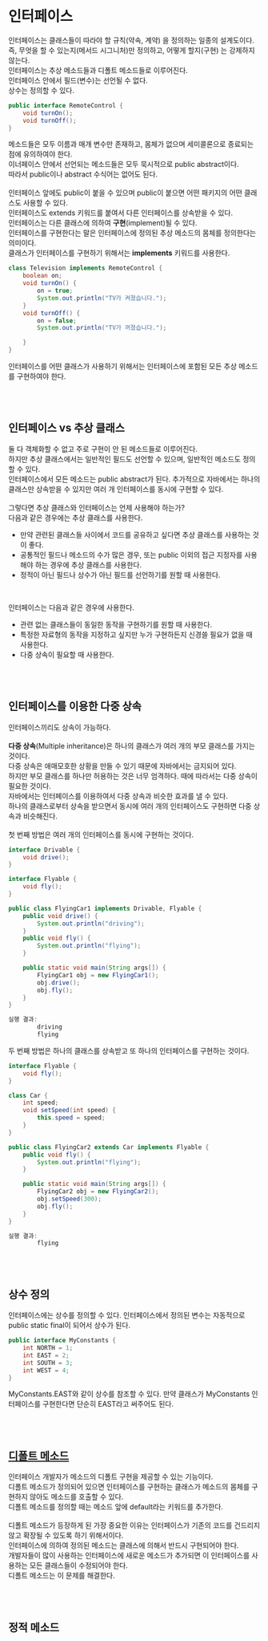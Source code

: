# 인터페이스
인터페이스는 클래스들이 따라야 할 규칙(약속, 계약) 을 정의하는 일종의 설계도이다.  
즉, 무엇을 할 수 있는지(메서드 시그니처)만 정의하고, 어떻게 할지(구현) 는 강제하지 않는다.
<br>
인터페이스는 추상 메소드들과 디폴트 메소드들로 이루어진다.  
인터페이스 안에서 필드(변수)는 선언될 수 없다.  
상수는 정의할 수 있다.


```java
public interface RemoteControl {
    void turnOn();
    void turnOff();
}
```

메소드들은 모두 이름과 매개 변수만 존재하고, 몸체가 없으며 세미콜론으로 종료되는 점에 유의하여야 한다.  
이너페이스 안에서 선언되는 메소드들은 모두 묵시적으로 public abstract이다.  
따라서 public이나 abstract 수식어는 없어도 된다.  
<br>
인터페이스 앞에도 public이 붙을 수 있으며 public이 붙으면 어떤 패키지의 어떤 클래스도 사용할 수 있다.  
인터페이스도 extends 키워드를 붙여서 다른 인터페이스를 상속받을 수 있다.
<br>
인터페이스는 다른 클래스에 의하여 **구현**(implement)될 수 있다.  
인터페이스를 구현한다는 말은 인터페이스에 정의된 추상 메소드의 몸체를 정의한다는 의미이다.  
클래스가 인터페이스를 구현하기 위해서는 **implements** 키워드를 사용한다.

```java
class Television implements RemoteControl {
    boolean on;
    void turnOn() {
        on = true;
        System.out.println("TV가 켜졌습니다.");
    }
    void turnOff() {
        on = false;
        System.out.println("TV가 꺼졌습니다.");

    }
}
```

인터페이스를 어떤 클래스가 사용하기 위해서는 인터페이스에 포함된 모든 추상 메소드를 구현하여야 한다.

<br><br>

## 인터페이스 vs 추상 클래스
둘 다 객체화할 수 없고 주로 구현이 안 된 메소드들로 이루어진다.  
하지만 추상 클래스에서는 일반적인 필드도 선언할 수 있으며, 일반적인 메소드도 정의할 수 있다.  
인터페이스에서 모든 메소드는 public abstract가 된다. 추가적으로 자바에서는 하나의 클래스만 상속받을 수 있지만 여러 개 인터페이스를 동시에 구현할 수 있다.  
<br>
그렇다면 추상 클래스와 인터페이스는 언제 사용해야 하는가?  
다음과 같은 경우에는 추상 클래스를 사용한다.
- 만약 관련된 클래스들 사이에서 코드를 공유하고 싶다면 추상 클래스를 사용하는 것이 좋다.
- 공통적인 필드나 메소드의 수가 많은 경우, 또는 public 이외의 접근 지정자를 사용해야 하는 경우에 추상 클래스를 사용한다.
- 정적이 아닌 필드나 상수가 아닌 필드를 선언하기를 원할 때 사용한다.
<br>

인터페이스는 다음과 같은 경우에 사용한다.
- 관련 없는 클래스들이 동일한 동작을 구현하기를 원할 때 사용한다.
- 특정한 자료형의 동작을 지정하고 싶지만 누가 구현하든지 신경쓸 필요가 없을 때 사용한다.
- 다중 상속이 필요할 때 사용한다.

<br><br>

## 인터페이스를 이용한 다중 상속
인터페이스끼리도 상속이 가능하다.  
<br>
**다중 상속**(Multiple inheritance)은 하나의 클래스가 여러 개의 부모 클래스를 가지는 것이다.  
다중 상속은 애매모호한 상황을 만들 수 있기 때문에 자바에서는 금지되어 있다.  
하지만 부모 클래스를 하나만 허용하는 것은 너무 엄격하다. 때에 따라서는 다중 상속이 필요한 것이다.  
자바에서는 인터페이스를 이용하여서 다중 상속과 비슷한 효과를 낼 수 있다.  
하나의 클래스로부터 상속을 받으면서 동시에 여러 개의 인터페이스도 구현하면 다중 상속과 비슷해진다.  
<br>
첫 번째 방법은 여러 개의 인터페이스를 동시에 구현하는 것이다.

```java
interface Drivable {
    void drive();
}

interface Flyable {
    void fly();
}

public class FlyingCar1 implements Drivable, Flyable {
    public void drive() {
        System.out.println("driving");
    }
    public void fly() {
        System.out.println("flying");
    }

    public static void main(String args[]) {
        FlyingCar1 obj = new FlyingCar1();
        obj.drive();
        obj.fly();
    }
}

실행 결과:
        driving
        flying
```

두 번째 방법은 하나의 클래스를 상속받고 또 하나의 인터페이스를 구현하는 것이다.

```java
interface Flyable {
    void fly();
}

class Car {
    int speed;
    void setSpeed(int speed) {
        this.speed = speed;
    }
}

public class FlyingCar2 extends Car implements Flyable {
    public void fly() {
        System.out.println("flying");
    }

    public static void main(String args[]) {
        FlyingCar2 obj = new FlyingCar2();
        obj.setSpeed(300);
        obj.fly();
    }
}

실행 결과:
        flying
```

<br><br>

## 상수 정의
인터페이스에는 상수를 정의할 수 있다. 인터페이스에서 정의된 변수는 자동적으로 public static final이 되어서 상수가 된다.

```java
public interface MyConstants {
    int NORTH = 1;
    int EAST = 2;
    int SOUTH = 3;
    int WEST = 4;
}
```

MyConstants.EAST와 같이 상수를 참조할 수 있다. 만약 클래스가 MyConstants 인터페이스를 구현한다면 단순히 EAST라고 써주어도 된다.

<br><br>

## [디폴트 메소드](DefaultMethod.java)
인터페이스 개발자가 메소드의 디폴트 구현을 제공할 수 있는 기능이다.  
디폴트 메소드가 정의되어 있으면 인터페이스를 구현하는 클래스가 메소드의 몸체를 구현하지 않아도 메소드를 호출할 수 있다.  
디폴트 메소드를 정의할 때는 메소드 앞에 default라는 키워드를 추가한다.  
<br>
디폴트 메소드가 등장하게 된 가장 중요한 이유는 인터페이스가 기존의 코드를 건드리지 않고 확장될 수 있도록 하기 위해서이다.  
인터페이스에 의하여 정의된 메소드는 클래스에 의해서 반드시 구현되어야 한다.  
개발자들이 많이 사용하는 인터페이스에 새로운 메소드가 추가되면 이 인터페이스를 사용하는 모든 클래스들이 수정되어야 한다.  
디폴트 메소드는 이 문제를 해결한다.

<br><br>

## 정적 메소드